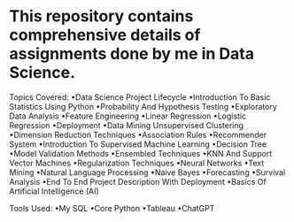 # This repository contains comprehensive details of assignments done by me in Data Science.

Topics Covered: •Data Science Project Lifecycle •Introduction To Basic Statistics Using Python •Probability And Hypothesis Testing •Exploratory Data Analysis •Feature Engineering •Linear Regression •Logistic Regression •Deployment •Data Mining Unsupervised Clustering •Dimension Reduction Techniques •Association Rules •Recommender System •Introduction To Supervised Machine Learning •Decision Tree •Model Validation Methods •Ensembled Techniques •KNN And Support Vector Machines •Regularization Techniques •Neural Networks •Text Mining •Natural Language Processing •Naive Bayes •Forecasting •Survival Analysis •End To End Project Description With Deployment •Basics Of Artificial Intelligence (AI)

Tools Used: •My SQL •Core Python •Tableau •ChatGPT
